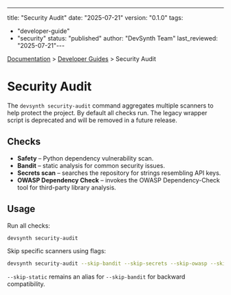 ---
title: "Security Audit"
date: "2025-07-21"
version: "0.1.0"
tags:
  - "developer-guide"
  - "security"
status: "published"
author: "DevSynth Team"
last_reviewed: "2025-07-21"---

<div class="breadcrumbs">
<a href="../index.md">Documentation</a> &gt; <a href="index.md">Developer Guides</a> &gt; Security Audit
</div>

# Security Audit

The `devsynth security-audit` command aggregates multiple scanners to help
protect the project. By default all checks run. The legacy wrapper script is
deprecated and will be removed in a future release.

## Checks

- **Safety** – Python dependency vulnerability scan.
- **Bandit** – static analysis for common security issues.
- **Secrets scan** – searches the repository for strings resembling API keys.
- **OWASP Dependency Check** – invokes the OWASP Dependency-Check tool for
  third-party library analysis.

## Usage

Run all checks:

```bash
devsynth security-audit
```

Skip specific scanners using flags:

```bash
devsynth security-audit --skip-bandit --skip-secrets --skip-owasp --skip-safety
```

`--skip-static` remains an alias for `--skip-bandit` for backward compatibility.
